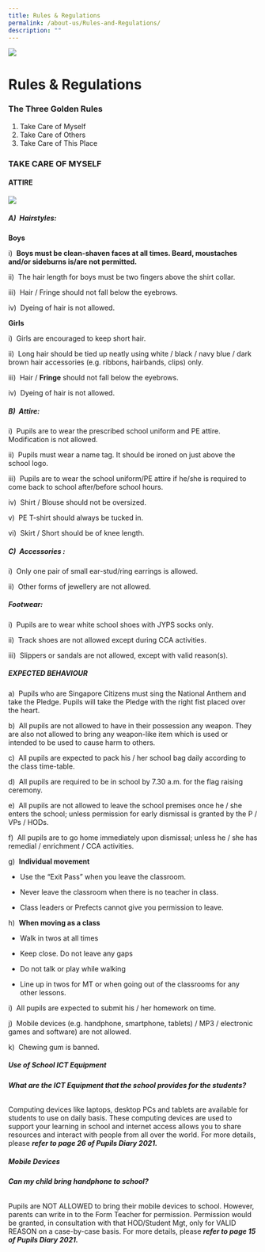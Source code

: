 ```yaml
---
title: Rules & Regulations
permalink: /about-us/Rules-and-Regulations/
description: ""
---
```

![](/images/banner.gif)

# Rules & Regulations


  



### The Three Golden Rules

1.  Take Care of Myself
2.  Take Care of Others
3.  Take Care of This Place

  


### **TAKE CARE OF MYSELF**


#### ATTIRE

![](/images/RR.jpeg)


##### A)  Hairstyles:

**Boys** 

  
i)  **Boys must be clean-shaven faces at all times. Beard, moustaches and/or sideburns is/are not permitted.**

ii)  The hair length for boys must be two fingers above the shirt collar.

iii)  Hair / Fringe should not fall below the eyebrows.

iv)  Dyeing of hair is not allowed.

  

**Girls** 

  
i)  Girls are encouraged to keep short hair.

ii)  Long hair should be tied up neatly using white / black / navy blue / dark brown hair accessories (e.g. ribbons, hairbands, clips) only.

iii)  Hair / **Fringe** should not fall below the eyebrows.

iv)  Dyeing of hair is not allowed.

  

##### B)  Attire:

i)  Pupils are to wear the prescribed school uniform and PE attire. Modification is not allowed.

ii)  Pupils must wear a name tag. It should be ironed on just above the school logo.

iii)  Pupils are to wear the school uniform/PE attire if he/she is required to come back to school after/before school hours.

iv)  Shirt / Blouse should not be oversized.

v)  PE T-shirt should always be tucked in.

vi)  Skirt / Short should be of knee length.

  

##### C)  Accessories :

i)  Only one pair of small ear-stud/ring earrings is allowed.

ii)  Other forms of jewellery are not allowed.

  

##### Footwear:

i)  Pupils are to wear white school shoes with JYPS socks only.

ii)  Track shoes are not allowed except during CCA activities.

iii)  Slippers or sandals are not allowed, except with valid reason(s).

  

##### EXPECTED BEHAVIOUR

a)  Pupils who are Singapore Citizens must sing the National Anthem and take the Pledge. Pupils will take the Pledge with the right fist placed over the heart.

b)  All pupils are not allowed to have in their possession any weapon. They are also not allowed to bring any weapon-like item which is used or intended to be used to cause harm to others.

c)  All pupils are expected to pack his / her school bag daily according to the class time-table.

d)  All pupils are required to be in school by 7.30 a.m. for the flag raising ceremony.

e)  All pupils are not allowed to leave the school premises once he / she enters the school; unless permission for early dismissal is granted by the P / VPs / HODs.

f)  All pupils are to go home immediately upon dismissal; unless he / she has remedial / enrichment / CCA activities.

g)  **Individual movement**

*   Use the “Exit Pass” when you leave the classroom.  
    
*   Never leave the classroom when there is no teacher in class.  
    
*   Class leaders or Prefects cannot give you permission to leave.

h)  **When moving as a class**

*   Walk in twos at all times  
    
*   Keep close. Do not leave any gaps  
    
*   Do not talk or play while walking  
    
*   Line up in twos for MT or when going out of the classrooms for any other lessons.

i)  All pupils are expected to submit his / her homework on time.

j)  Mobile devices (e.g. handphone, smartphone, tablets) / MP3 / electronic games and software) are not allowed.

k)  Chewing gum is banned.

##### Use of School ICT Equipment


###### **What are the ICT Equipment that the school provides for the students?**

  

Computing devices like laptops, desktop PCs and tablets are available for students to use on daily basis. These computing devices are used to support your learning in school and internet access allows you to share resources and interact with people from all over the world. For more details, please _**refer to page 26 of Pupils Diary 2021.**_

##### Mobile Devices


###### **Can my child bring handphone to school?**  

  

Pupils are NOT ALLOWED to bring their mobile devices to school. However, parents can write in to the Form Teacher for permission. Permission would be granted, in consultation with that HOD/Student Mgt, only for VALID REASON on a case-by-case basis. For more details, please **_refer to page 15 of Pupils Diary 2021._**